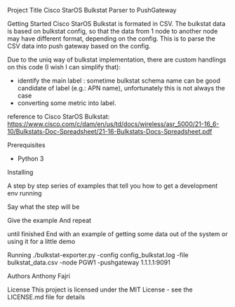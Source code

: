 Project Title
Cisco StarOS Bulkstat Parser to PushGateway

Getting Started
Cisco StarOS Bulkstat is formated in CSV. The bulkstat data is based on bulkstat config, so that the data from 1 node to another node may have different format, depending on the config. This is to parse the CSV data into push gateway based on the config. 

Due to the uniq way of bulkstat implementation, there are custom handlings on this code (I wish I can simplify that):
- identify the main label : sometime bulkstat schema name can be good candidate of label (e.g.: APN name), unfortunately this is not always the case
- converting some metric into label.

reference to Cisco StarOS Bulkstat: https://www.cisco.com/c/dam/en/us/td/docs/wireless/asr_5000/21-16_6-10/Bulkstats-Doc-Spreadsheet/21-16-Bulkstats-Docs-Spreadsheet.pdf


Prerequisites
- Python 3

Installing

A step by step series of examples that tell you how to get a development env running

Say what the step will be

Give the example
And repeat

until finished
End with an example of getting some data out of the system or using it for a little demo

Running
./bulkstat-exporter.py -config config_bulkstat.log -file bulkstat_data.csv -node PGW1 -pushgateway 1.1.1.1:9091


Authors
Anthony Fajri

License
This project is licensed under the MIT License - see the LICENSE.md file for details

